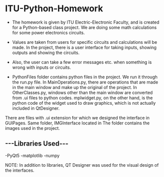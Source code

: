 # ITU-Python-Homework
* The homework is given by ITU Electric-Electronic Faculty, and is created for a Python-based class project. We are doing some math calculations for some power electronics circuits.

* Values are taken from users for specific circuits and calculations will be made. In the project, there is a user interface for taking inputs, showing outputs and showing the circuits.

* Also, the user can take a few error messages etc. when something is wrong with inputs or circuits.

* PythonFiles folder contains python files in the project.
  We run it through the run.py file.
  In MainOperations.py, there are operations that are made in the main window and make up the original of the project.
  In OtherClasses.py, windows other than the main window are converted from .ui files to python codes.
  mplwidget.py, on the other hand, is the python code of the widget used to draw graphics, which is not actually included in QtDesigner.

There are files with .ui extension for which we designed the interface in GUIPages. Same folder, IMGInterface located in
The folder contains the images used in the project.

## ---Libraries Used---
-PyQt5
-matplotlib
-numpy

NOTE: In addition to libraries, QT Designer was used for the visual design of the interfaces.

